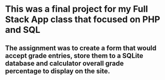 # This was a final project for my Full Stack App class that focused on PHP and SQL

## The assignment was to create a form that would accept grade entries, store them to a SQLite database and calculator overall grade percentage to display on the site. 
